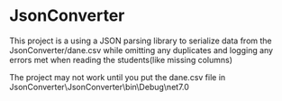 # JsonConverter

This project is a using a JSON parsing library to serialize data from the JsonConverter/dane.csv while omitting any duplicates and logging any errors met when reading the students(like missing columns)

The project may not work until you put the dane.csv file in JsonConverter\JsonConverter\bin\Debug\net7.0
